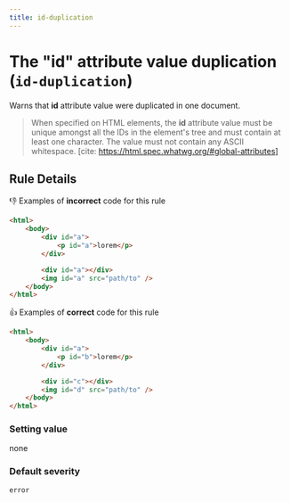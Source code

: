 ```yaml
---
title: id-duplication
---
```


# The "id" attribute value duplication (`id-duplication`)

Warns that **id** attribute value were duplicated in one document.

> When specified on HTML elements, the **id** attribute value must be unique amongst all the IDs in the element's tree and must contain at least one character. The value must not contain any ASCII whitespace.
> [cite: https://html.spec.whatwg.org/#global-attributes]

## Rule Details

👎 Examples of **incorrect** code for this rule

```html
<html>
	<body>
		<div id="a">
			<p id="a">lorem</p>
		</div>

		<div id="a"></div>
		<img id="a" src="path/to" />
	</body>
</html>
```

👍 Examples of **correct** code for this rule

```html
<html>
	<body>
		<div id="a">
			<p id="b">lorem</p>
		</div>

		<div id="c"></div>
		<img id="d" src="path/to" />
	</body>
</html>
```

### Setting value

none

### Default severity

`error`
